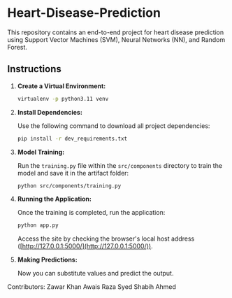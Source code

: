 
# Heart-Disease-Prediction

This repository contains an end-to-end project for heart disease prediction using Support Vector Machines (SVM), Neural Networks (NN), and Random Forest.

## Instructions

1. **Create a Virtual Environment:**

   ```bash
   virtualenv -p python3.11 venv
   ```

2. **Install Dependencies:**

   Use the following command to download all project dependencies:

   ```bash
   pip install -r dev_requirements.txt
   ```

3. **Model Training:**

   Run the `training.py` file within the `src/components` directory to train the model and save it in the artifact folder:

   ```bash
   python src/components/training.py
   ```

4. **Running the Application:**

   Once the training is completed, run the application:

   ```bash
   python app.py
   ```

   Access the site by checking the browser's local host address ([http://127.0.0.1:5000/](http://127.0.0.1:5000/)).

5. **Making Predictions:**

   Now you can substitute values and predict the output.

Contributors: 
               Zawar Khan 
               Awais Raza
               Syed Shabih Ahmed
